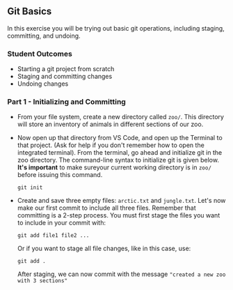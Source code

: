 ## Git Basics

In this exercise you will be trying out basic git operations, including staging, committing, and undoing.

### Student Outcomes

- Starting a git project from scratch
- Staging and committing changes
- Undoing changes

### Part 1 - Initializing and Committing

- From your file system, create a new directory called `zoo/`. This directory will store an inventory of animals in different sections of our zoo.

- Now open up that directory from VS Code, and open up the Terminal to that project. (Ask for help if you don't remember how to open the integrated terminal). From the terminal, go ahead and initialize git in the zoo directory. The command-line syntax to initialize git is given below. **It's important** to make sureyour current working directory is in `zoo/` before issuing this command.

  ```
  git init
  ```

- Create and save three empty files: `arctic.txt` and `jungle.txt`. Let's now make our first commit to include all three files. Remember that committing is a 2-step process. You must first stage the files you want to include in your commit with:

  ```
  git add file1 file2 ...
  ```

  Or if you want to stage all file changes, like in this case, use:

  ```
  git add .
  ```

  After staging, we can now commit with the message `"created a new zoo with 3 sections"`
